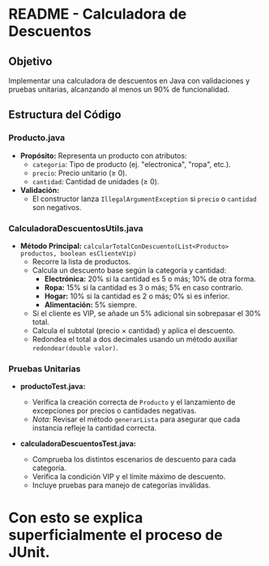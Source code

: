 # README - Calculadora de Descuentos

## Objetivo  
Implementar una calculadora de descuentos en Java con validaciones y pruebas unitarias, alcanzando al menos un 90% de funcionalidad.

## Estructura del Código

### Producto.java  
- **Propósito:** Representa un producto con atributos:  
  - `categoria`: Tipo de producto (ej. "electronica", "ropa", etc.).  
  - `precio`: Precio unitario (≥ 0).  
  - `cantidad`: Cantidad de unidades (≥ 0).  
- **Validación:**  
  - El constructor lanza `IllegalArgumentException` si `precio` o `cantidad` son negativos.

### CalculadoraDescuentosUtils.java  
- **Método Principal:** `calcularTotalConDescuento(List<Producto> productos, boolean esClienteVip)`  
  - Recorre la lista de productos.
  - Calcula un descuento base según la categoría y cantidad:
    - **Electrónica:** 20% si la cantidad es 5 o más; 10% de otra forma.
    - **Ropa:** 15% si la cantidad es 3 o más; 5% en caso contrario.
    - **Hogar:** 10% si la cantidad es 2 o más; 0% si es inferior.
    - **Alimentación:** 5% siempre.
  - Si el cliente es VIP, se añade un 5% adicional sin sobrepasar el 30% total.
  - Calcula el subtotal (precio × cantidad) y aplica el descuento.
  - Redondea el total a dos decimales usando un método auxiliar `redondear(double valor)`.

### Pruebas Unitarias  
- **productoTest.java:**  
  - Verifica la creación correcta de `Producto` y el lanzamiento de excepciones por precios o cantidades negativas.
  - *Nota:* Revisar el método `generarLista` para asegurar que cada instancia refleje la cantidad correcta.
  
- **calculadoraDescuentosTest.java:**  
  - Comprueba los distintos escenarios de descuento para cada categoría.
  - Verifica la condición VIP y el límite máximo de descuento.
  - Incluye pruebas para manejo de categorías inválidas.

 # Con esto se explica superficialmente el proceso de JUnit.
